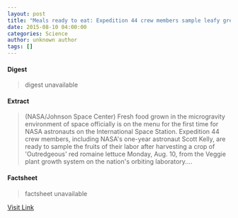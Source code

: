 ```yaml
---
layout: post
title: "Meals ready to eat: Expedition 44 crew members sample leafy greens grown on space station"
date: 2015-08-10 04:00:00
categories: Science
author: unknown author
tags: []
---
```



#### Digest
>digest unavailable

#### Extract
>(NASA/Johnson Space Center) Fresh food grown in the microgravity environment of space officially is on the menu for the first time for NASA astronauts on the International Space Station. Expedition 44 crew members, including NASA's one-year astronaut Scott Kelly, are ready to sample the fruits of their labor after harvesting a crop of 'Outredgeous' red romaine lettuce Monday, Aug. 10, from the Veggie plant growth system on the nation's orbiting laboratory....

#### Factsheet
>factsheet unavailable

[Visit Link](http://www.eurekalert.org/pub_releases/2015-08/nsc-mrt080715.php)


